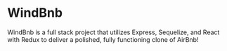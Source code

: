 # WindBnb
WindBnb is a full stack project that utilizes Express, Sequelize, and React with Redux to deliver a polished, fully functioning clone of AirBnb!
